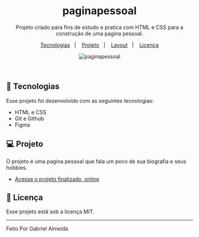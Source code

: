 <h1 align="center">paginapessoal</h1>

<p align="center">
Projeto criado para fins de estudo e pratica com HTML e CSS para a construção de uma pagina pessoal. <br/>

<p align="center">
  <a href="#-tecnologias">Tecnologias</a>&nbsp;&nbsp;&nbsp;|&nbsp;&nbsp;&nbsp;
  <a href="#-projeto">Projeto</a>&nbsp;&nbsp;&nbsp;|&nbsp;&nbsp;&nbsp;
  <a href="#-layout">Layout</a>&nbsp;&nbsp;&nbsp;|&nbsp;&nbsp;&nbsp;
  <a href="#memo-licença">Licença</a>
</p>

<p align="center">
  <img alt="paginapessoal" src=".github/Preview.png">
</p>

<br>

## 🚀 Tecnologias

Esse projeto foi desenvolvido com as seguintes tecnologias:

- HTML e CSS
- Git e Github
- Figma

## 💻 Projeto

O projeto é uma pagina pessoal que fala um poco de sua biografia e seus hobbies.

- [Acesse o projeto finalizado, online](https://gabzalmeida.github.io/paginapessoal/)

## :memo: Licença

Esse projeto está sob a licença MIT.

---

Feito Por Gabriel Almeida
